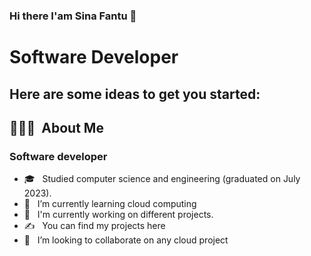 ### Hi there I'am Sina Fantu 👋
<h1>Software Developer</h1>
<h2>Here are some ideas to get you started:</h2>

<h2> 👨🏻‍💻 &nbsp;About Me </h2>
<h3>Software developer</h3>


-  🎓 &nbsp; Studied computer science and engineering (graduated on July 2023).
-  🌱 &nbsp; I’m currently learning cloud computing
-  🤔 &nbsp; I'm currently working on different projects.
- ✍ &nbsp; You can find my projects here
- 👯 &nbsp; I’m looking to collaborate on any cloud project



